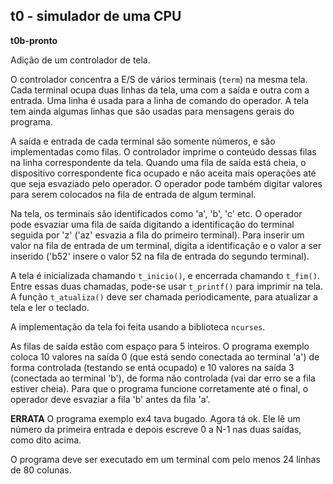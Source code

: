 ## t0 - simulador de uma CPU

**t0b-pronto**

Adição de um controlador de tela.

O controlador concentra a E/S de vários terminais (`term`) na mesma tela.
Cada terminal ocupa duas linhas da tela, uma com a saída e outra com a entrada.
Uma linha é usada para a linha de comando do operador.
A tela tem ainda algumas linhas que são usadas para mensagens gerais do programa.

A saída e entrada de cada terminal são somente números, e são implementadas como filas. O controlador imprime o conteúdo dessas filas na linha correspondente da tela.
Quando uma fila de saída está cheia, o dispositivo correspondente fica ocupado e não aceita mais operações até que seja esvaziado pelo operador.
O operador pode também digitar valores para serem colocados na fila de entrada de algum terminal.

Na tela, os terminais são identificados como 'a', 'b', 'c' etc. 
O operador pode esvaziar uma fila de saída digitando a identificação do terminal seguida por 'z' ('az' esvazia a fila do primeiro terminal).
Para inserir um valor na fila de entrada de um terminal, digita a identificação e o valor a ser inserido ('b52' insere o valor 52 na fila de entrada do segundo terminal).

A tela é inicializada chamando `t_inicio()`, e encerrada chamando `t_fim()`. Entre essas duas chamadas, pode-se usar `t_printf()` para imprimir na tela.
A função `t_atualiza()` deve ser chamada periodicamente, para atualizar a tela e ler o teclado.

A implementação da tela foi feita usando a biblioteca `ncurses`.

As filas de saída estão com espaço para 5 inteiros.
O programa exemplo coloca 10 valores na saída 0 (que está sendo conectada ao terminal 'a') de forma controlada (testando se entá ocupado) e 10 valores na saída 3 (conectada ao terminal 'b'), de forma não controlada (vai dar erro se a fila estiver cheia). Para que o programa funcione corretamente até o final, o operador deve esvaziar a fila 'b' antes da fila 'a'.

**ERRATA** O programa exemplo ex4 tava bugado. Agora tá ok. Ele lê um número da primeira entrada e depois escreve 0 a N-1 nas duas saídas, como dito acima.

O programa deve ser executado em um terminal com pelo menos 24 linhas de 80 colunas.
